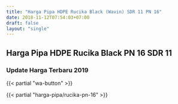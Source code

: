 ```yaml
---
title: "Harga Pipa HDPE Rucika Black (Wavin) SDR 11 PN 16"
date: 2018-11-12T07:54:03+07:00
draft: false
layout: "single"
---
```



## Harga Pipa HDPE Rucika Black PN 16 SDR 11
### Update Harga Terbaru 2019

{{< partial "wa-button" >}}

{{< partial "harga-pipa/rucika-pn-16" >}}